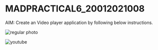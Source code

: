 # MADPRACTICAL6_20012021008

AIM: Create an Video player application by following below instructions.

![regular photo](https://user-images.githubusercontent.com/110705493/194691032-bdfc88ab-3276-4f62-86a7-590ae2de5b53.png)

![youtube](https://user-images.githubusercontent.com/110705493/194691046-0026629d-45bb-4ce3-873d-852c67298f36.png)
